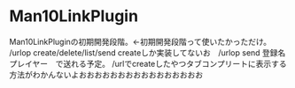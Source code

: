 # Man10LinkPlugin
Man10LinkPluginの初期開発段階。←初期開発段階って使いたかっただけ。
/urlop create/delete/list/send
createしか実装してないお　/urlop send 登録名 プレイヤー　で送れる予定。
/urlでcreateしたやつタブコンプリートに表示する方法がわかんないよおおおおおおおおおおおおおおおお
